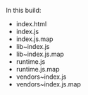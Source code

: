 In this build:

- index.html
- index.js
- index.js.map
- lib~index.js
- lib~index.js.map
- runtime.js
- runtime.js.map
- vendors~index.js
- vendors~index.js.map

